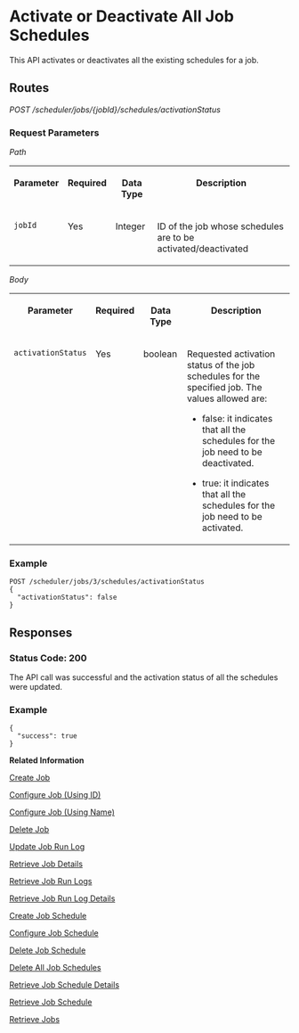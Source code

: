 <!-- loiofe9650b079c447c584d5d973d6f585f6 -->

# Activate or Deactivate All Job Schedules

This API activates or deactivates all the existing schedules for a job.



## Routes

*POST /scheduler/jobs/\{jobId\}/schedules/activationStatus*



### Request Parameters

*Path* 


<table>
<tr>
<th valign="top">

Parameter

</th>
<th valign="top">

Required

</th>
<th valign="top">

Data Type

</th>
<th valign="top">

Description

</th>
</tr>
<tr>
<td valign="top">

`jobId` 

</td>
<td valign="top">

Yes

</td>
<td valign="top">

Integer

</td>
<td valign="top">

ID of the job whose schedules are to be activated/deactivated

</td>
</tr>
</table>

*Body* 


<table>
<tr>
<th valign="top">

Parameter

</th>
<th valign="top">

Required

</th>
<th valign="top">

Data Type

</th>
<th valign="top">

Description

</th>
</tr>
<tr>
<td valign="top">

`activationStatus`

</td>
<td valign="top">

Yes

</td>
<td valign="top">

boolean

</td>
<td valign="top">

Requested activation status of the job schedules for the specified job. The values allowed are:

-   false: it indicates that all the schedules for the job need to be deactivated.

-   true: it indicates that all the schedules for the job need to be activated.




</td>
</tr>
</table>



### Example

```
POST /scheduler/jobs/3/schedules/activationStatus 
{
  "activationStatus": false
}
```



## Responses



### Status Code: 200

The API call was successful and the activation status of all the schedules were updated.



### Example

```
{
  "success": true
}
```



**Related Information**  


[Create Job](create-job-2c1ecb6.md "This API creates a job by accepting one or more job schedules to be created.")

[Configure Job \(Using ID\)](configure-job-using-id-514f2f6.md "This API configures a job with the updated runtime information using job ID.")

[Configure Job \(Using Name\)](configure-job-using-name-5790b8a.md "This API configures a job with the updated runtime information using job name.")

[Delete Job](delete-job-cd8feb7.md "This API deletes a job and all its runtime information such as schedules and logs.")

[Update Job Run Log](update-job-run-log-e85da40.md "This API is used by the application to inform the Job Scheduler about the status of an asynchronous, long-running job.")

[Retrieve Job Details](retrieve-job-details-815605d.md "This API retrieves the saved configuration settings of a specified job, optionally with its schedules.")

[Retrieve Job Run Logs](retrieve-job-run-logs-13d38f3.md "This API retrieves the details for a specified job schedule.")

[Retrieve Job Run Log Details](retrieve-job-run-log-details-e49a4b2.md "This API retrieves the details for a specified job run log.")

[Create Job Schedule](create-job-schedule-66ab3c1.md "This API creates a job schedule for a specified job.")

[Configure Job Schedule](configure-job-schedule-0a4d939.md "This API configures/updates the runtime information of a job schedule for a specified job.")

[Delete Job Schedule](delete-job-schedule-3066b6d.md "This API deletes the specified job schedule.")

[Delete All Job Schedules](delete-all-job-schedules-0aab1ab.md "This API deletes all the schedules of the specified job.")

[Retrieve Job Schedule Details](retrieve-job-schedule-details-fa16c72.md "This API retrieves the saved configuration settings of a specified job schedule.")

[Retrieve Job Schedule](retrieve-job-schedule-251658d.md "This API retrieves schedule details for a specified job.")

[Retrieve Jobs](retrieve-jobs-b4d3719.md "Retrieve all jobs in a service instance.")


